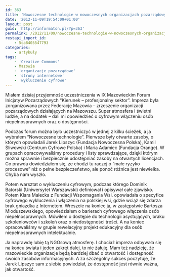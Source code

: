 ```yaml
---
id: 363
title: 'Nowoczesne technologie w nowoczesnych organizacjach pozarządowych'
date: '2012-11-09T19:54:09+01:00'
layout: post
guid: 'http://informaton.pl/?p=363'
permalink: /2012/11/09/nowoczesne-technologie-w-nowoczesnych-organizacjach-pozarzadowych/
restapi_import_id:
    - 5ca8405547793
categories:
    - artykuły
tags:
    - 'Creative Commons'
    - Mazowia
    - 'organizacje pozarządowe'
    - 'strony internetowe'
    - 'wykluczenie cyfrowe'
---
```


Miałem dzisiaj przyjemność uczestniczenia w IX Mazowieckim Forum Inicjatyw Pozarządowych “Kierunek – profesjonalny sektor”. Impreza była zorganizowana przez Federację Mazowia – zrzeszenie organizacji pozarządowych działających na Mazowszu. Super atmosfera i świetni ludzie, a na dodatek – dali mi opowiedzieć o cyfrowym włączeniu osób niepełnosprawnych oraz o dostępności.

Podczas forum można było uczestniczyć w jednej z kilku ścieżek, a ja wybrałem “Nowoczesne technologie”. Pierwsze były otwarte zasoby, o których opowiadali Jarek Lipszyc (Fundacja Nowoczesna Polska), Kamil Śliwowski (Centrum Cyfrowe Polska) i Maria Adamiec (Fundacja Orange). W grupach opracowywaliśmy procedury i listy sprawdzające, dzięki którym można sprawnie i bezpiecznie udostępniać zasoby na otwartych licencjach. Co prawda dowiedziałem się, że chodzi tu raczej o “małe ryzyko procesowe” niż o pełne bezpieczeństwo, ale ponoć różnica jest niewielka. Chyba nam wyszło.

Potem warsztat o wykluczeniu cyfrowym, podczas którego Dominik Batorski (Uniwersytet Warszawski) definiował i opisywał całe zjawisko. Potem Klara Malecka z Fundacji Wspomagania Wsi. opowiadała o specyfice cyfrowego wykluczenia i włączenia na polskiej wsi, gdzie wciąż się zdarza brak gniazdka z Internetem. Wreszcie na koniec ja, w zastępstwie Bartosza Mioduszewskiego, opowiedziałem o barierach cyfrowego włączenia osób niepełnosprawnych. Mówiłem o dostępie do technologii asystujących, braku szkoleniowców i szkoleń oraz o niedostępności treści. A na koniec opracowaliśmy w grupie rewelacyjny projekt edukacyjny dla osób niepełnosprawnych intelektualnie.

Ja naprawdę lubię tą NGOsową atmosferę. I chociaż impreza odbywała się na końcu świata i jeden zakręt dalej, to nie żałuję. Mam też nadzieję, że mazowieckie organizacje będą bardziej dbać o otwartość i dostępność swoich zasobów informacyjnych. A za szczególny sukces poczytuję, że Jarek Lipszyc sam z siebie powiedział, że dostępność jest równie ważna, jak otwartość.